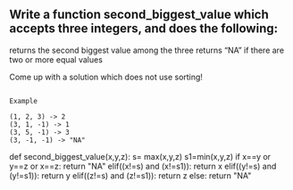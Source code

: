 ## Write a function second_biggest_value which accepts three integers, and does the following:
returns the second biggest value among the three
returns “NA” if there are two or more equal values

Come up with a solution which does not use sorting!


```

Example

(1, 2, 3) -> 2
(3, 1, -1) -> 1
(3, 5, -1) -> 3
(3, -1, -1) -> "NA"

```
def second_biggest_value(x,y,z):
  s= max(x,y,z)
  s1=min(x,y,z)
  if x==y or y==z or x==z:
    return "NA"
  elif((x!=s) and (x!=s1)):
    return x
  elif((y!=s) and (y!=s1)):
    return y
  elif((z!=s) and (z!=s1)):
    return z
  else:
    return "NA"
